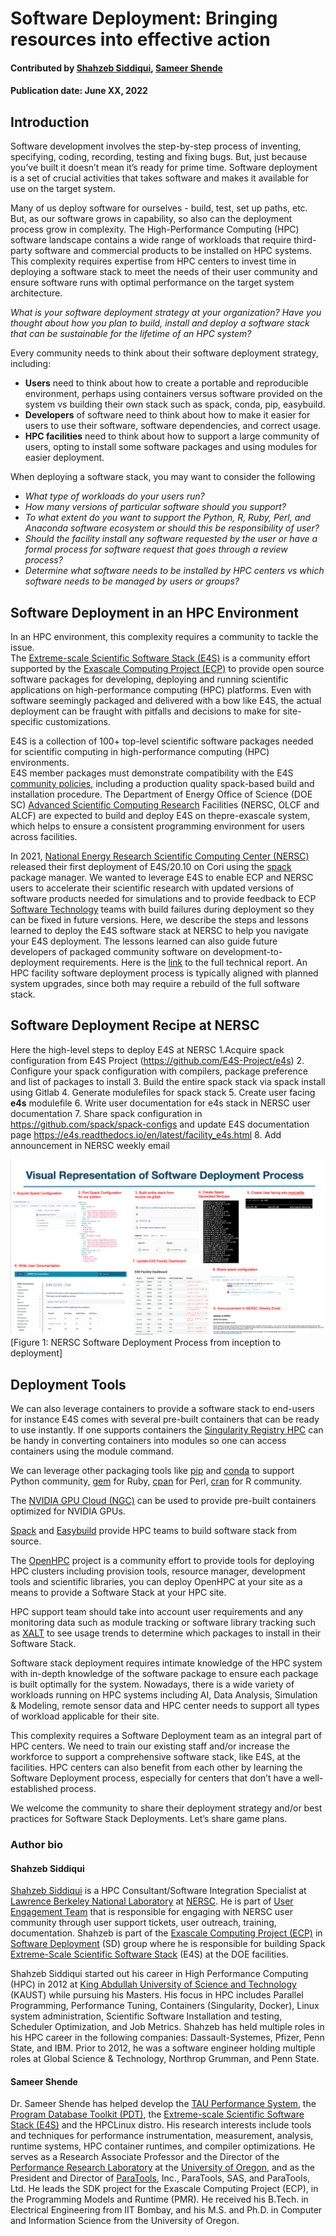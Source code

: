 # Software Deployment: Bringing resources into effective action

#### Contributed by [Shahzeb Siddiqui](https://github.com/shahzebsiddiqui), [Sameer Shende](https://github.com/sameershende)

#### Publication date: June XX, 2022

## Introduction

Software development involves the step-by-step process of inventing, specifying,
coding, recording, testing and fixing bugs.  But, just because you’ve built it 
doesn’t mean it’s ready for prime time. Software deployment is a set of crucial 
activities that takes software and makes it available for use on the target 
system. 

Many of us deploy software for ourselves - build, test, set up paths, etc. But,
as our software grows in capability, so also can the deployment process grow in 
complexity. The High-Performance Computing (HPC) software landscape contains a 
wide range of workloads that require third-party software and commercial 
products to be installed on HPC systems.  This complexity requires expertise 
from HPC centers to invest time in deploying a software stack to meet the needs 
of their user community and ensure software runs with optimal performance on the 
target system architecture.

*What is your software deployment strategy at your organization?* *Have you 
thought about how you plan to build, install and deploy a software stack that 
can be sustainable for the lifetime of an HPC system?* 

Every community needs to think about their software deployment strategy, 
including:

- **Users** need to think about how to create a portable and reproducible 
environment, perhaps using containers versus software provided on the system vs 
building their own stack such as spack, conda, pip, easybuild.
- **Developers** of software need to think about how to make it easier for users 
to use their software, software dependencies, and correct usage.
- **HPC facilities** need to think about how to support a large community of 
users, opting to install some software packages and using modules for easier
deployment.

When deploying a software stack, you may want to consider the following
- *What type of workloads do your users run?*
- *How many versions of particular software should you support?*
- *To what extent do you want to support the Python, R, Ruby, Perl, and Anaconda 
software ecosystem or should this be responsibility of user?*
- *Should the facility install any software requested by the user or have a 
formal process for software request that goes through a review process?* 
- *Determine what software needs to be installed by HPC centers vs which software 
needs to be managed by users or groups?* 

## Software Deployment in an HPC Environment

In an HPC environment, this complexity requires a community to tackle the issue.  
The [Extreme-scale Scientific Software Stack (E4S)](https://e4s.readthedocs.io/en/latest/introduction.html)
is a community effort supported by the [Exascale Computing Project (ECP)](http://exascaleproject.org)
to provide open source software packages for developing, deploying and running 
scientific applications on high-performance computing (HPC) platforms. Even with 
software seemingly packaged and delivered with a bow like E4S, the actual 
deployment can be fraught with pitfalls and decisions to make for site-specific 
customizations. 

E4S is a collection of 100+ top-level scientific software packages needed
for scientific computing in high-performance computing (HPC) environments.  
E4S member packages must demonstrate compatibility with the E4S
[community policies](https://e4s-project.github.io/policies.html), 
including a production quality spack-based build and installation procedure. 
The Department of Energy Office of Science (DOE SC)
[Advanced Scientific Computing Research](https://www.energy.gov/science/ascr/advanced-scientific-computing-research)
Facilities (NERSC, OLCF and ALCF) are expected to build and deploy E4S on 
thepre-exascale system, which helps to ensure a consistent programming environment 
for users across facilities. 

In 2021, [National Energy Research Scientific Computing Center (NERSC)](https://nersc.gov/)
released their first deployment of E4S/20.10 on Cori using the [spack](https://spack.io/) 
package manager. We wanted to leverage E4S to enable ECP and NERSC users to accelerate 
their scientific research with updated versions of software products needed for 
simulations and to provide feedback to ECP 
[Software Technology](https://www.exascaleproject.org/research/#software) 
teams with build failures during deployment so they can be fixed in future versions. 
Here, we describe the steps and lessons learned to deploy the E4S software stack at 
NERSC to help you navigate your E4S deployment.  The lessons learned can also 
guide future developers of packaged community software on development-to-deployment 
requirements. Here is the [link](https://www.osti.gov/biblio/1868332-software-deployment-process-nersc-deploying-extreme-scale-scientific-software-stack-e4s-using-spack-national-energy-research-scientific-computing-center-nersc)
to the full technical report. An HPC facility software deployment process is 
typically aligned with planned system upgrades, since both may require a rebuild 
of the full software stack. 


## Software Deployment Recipe at NERSC

Here the high-level steps to deploy E4S at NERSC
1.Acquire spack configuration from E4S Project (https://github.com/E4S-Project/e4s)
2. Configure your spack configuration with compilers, package preference and list of
packages to install
3. Build the entire spack stack via spack install using Gitlab 
4. Generate modulefiles for spack stack
5. Create user facing **e4s** modulefile
6. Write user documentation for e4s stack in  NERSC user documentation 
7. Share spack configuration in https://github.com/spack/spack-configs and update
E4S documentation page https://e4s.readthedocs.io/en/latest/facility_e4s.html 
8. Add announcement in NERSC weekly email

<img src='../../images/Blog_2205_SoftwareDeploymentProcess.png'>[Figure 1: NERSC Software Deployment Process from inception to deployment]

## Deployment Tools

We can also leverage containers to provide a software stack to end-users for 
instance E4S comes with several pre-built containers that can be ready to use 
instantly. If one supports containers the [Singularity Registry HPC](https://singularity-hpc.readthedocs.io/en/latest/) 
can be handy in converting containers into modules so one can access containers 
using the module command. 

We can leverage other packaging tools like [pip](https://pip.pypa.io/en/stable/)
and [conda](https://docs.conda.io/en/latest/) to support Python community, 
[gem](https://rubygems.org/) for Ruby, [cpan](https://www.cpan.org/) for Perl, 
[cran](https://cran.r-project.org/) for R community. 

The [NVIDIA GPU Cloud (NGC)](https://www.nvidia.com/en-us/gpu-cloud/) can be used 
to provide pre-built containers optimized for NVIDIA GPUs. 

[Spack](https://spack.io/) and [Easybuild](https://easybuild.io/) provide HPC 
teams to build software stack from source. 

The [OpenHPC](https://openhpc.community/) project is a community effort to 
provide tools for deploying HPC clusters including provision tools, 
resource manager, development tools and scientific libraries, you can deploy
OpenHPC at your site as a means to provide a Software Stack at your HPC site.

HPC support team should take into account user requirements and any monitoring
data such as module tracking or software library tracking such as [XALT](https://xalt.readthedocs.io/en/latest/) 
to see usage trends to determine which packages to install in their Software Stack. 

Software stack deployment requires intimate knowledge of the HPC system with 
in-depth knowledge of the software package to ensure each package is built 
optimally for the system. Nowadays, there is a wide variety of workloads running 
on HPC systems including AI, Data Analysis, Simulation & Modeling, remote sensor 
data and HPC center needs to support all types of workload applicable for their
site. 

This complexity requires a Software Deployment team as an integral part of 
HPC centers.  We need to train our existing staff and/or increase the workforce 
to support a comprehensive software stack, like E4S, at the facilities. HPC 
centers can also benefit from each other by learning the Software Deployment 
process, especially for centers that don’t have a well-established process. 

We welcome the community to share their deployment strategy and/or best 
practices for Software Stack Deployments. Let’s share game plans.


### Author bio

#### Shahzeb Siddiqui

[Shahzeb Siddiqui](https://github.com/shahzebsiddiqui) is a HPC 
Consultant/Software Integration Specialist at 
[Lawrence Berkeley National Laboratory](https://www.lbl.gov/) at 
[NERSC](http://nersc.gov/). He is part of 
[User Engagement Team](https://www.nersc.gov/about/nersc-staff/user-engagement/) 
that is responsible for engaging with NERSC user community through user support 
tickets, user outreach, training, documentation. Shahzeb is part of the 
[Exascale Computing Project (ECP)](https://www.exascaleproject.org/) in 
[Software Deployment](https://www.exascaleproject.org/research-group/software-deployment-at-the-facilities/) (SD) group 
where he is responsible for building Spack [Extreme-Scale Scientific Software Stack](https://e4s-project.github.io/) (E4S) at the DOE facilities. 

Shahzeb Siddiqui started out his career in High Performance Computing (HPC) in 2012 
at [King Abdullah University of Science and Technology](https://www.kaust.edu.sa/en) (KAUST) 
while pursuing his Masters. His focus in HPC includes Parallel Programming, 
Performance Tuning, Containers (Singularity, Docker), Linux system administration,
Scientific Software Installation and testing, Scheduler Optimization, and 
Job Metrics. Shahzeb has held multiple roles in his HPC career in the following 
companies: Dassault-Systemes, Pfizer, Penn State, and IBM. Prior to 2012, he was 
a software engineer holding multiple roles at Global Science & Technology, 
Northrop Grumman, and Penn State.

#### Sameer Shende

Dr. Sameer Shende has helped develop the 
[TAU Performance System](http://www.cs.uoregon.edu/research/tau/home.php), the 
[Program Database Toolkit (PDT)](https://www.cs.uoregon.edu/research/pdt/home.php), 
the [Extreme-scale Scientific Software Stack (E4S)](https://e4s.io) 
and the HPCLinux distro. His research interests include tools and techniques for 
performance instrumentation, measurement, analysis, runtime systems, 
HPC container runtimes, and compiler optimizations. He serves as a 
Research Associate Professor and the Director of the 
[Performance Research Laboratory](https://nic.uoregon.edu/prl/home.php) at the 
[University of Oregon](https://www.uoregon.edu/), 
and as the President and Director of [ParaTools](https://www.paratools.com/),
Inc., ParaTools, SAS, and ParaTools, Ltd. He leads the SDK project for the 
Exascale Computing Project (ECP), in the Programming Models and Runtime (PMR). 
He received his B.Tech. in Electrical Engineering from IIT Bombay, and his M.S.
and Ph.D. in Computer and Information Science from the University of Oregon.


  

